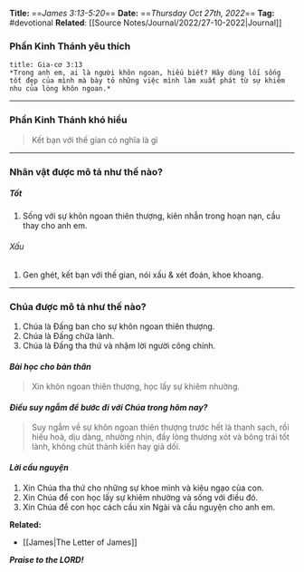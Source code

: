 **Title:** ==*James 3:13-5:20*==
**Date:** ==*Thursday Oct 27th, 2022*==
**Tag:** #devotional
**Related**: [[Source Notes/Journal/2022/27-10-2022|Journal]]

### **Phần Kinh Thánh yêu thích**
```ad-bible
title: Gia-cơ 3:13
*Trong anh em, ai là người khôn ngoan, hiếu biết? Hãy dùng lối sống tốt đẹp của mình mà bày tỏ những việc mình làm xuất phát từ sự khiêm nhu của lòng khôn ngoan.*

```
----------
### **Phần Kinh Thánh khó hiểu**
> Kết bạn với thế gian có nghĩa là gì
----------
### **Nhân vật được mô tả như thế nào?**
##### Tốt
1. Sống với sự khôn ngoan thiên thượng, kiên nhẫn trong hoạn nạn, cầu thay cho anh em.
###### Xấu
1. Gen ghét, kết bạn với thế gian, nói xấu & xét đoán, khoe khoang. 
----------
### **Chúa được mô tả như thế nào?**
1. Chúa là Đấng ban cho sự khôn ngoan thiên thượng.
2. Chúa là Đấng chữa lành.
3. Chúa là Đấng tha thứ và nhậm lời người công chính.
#### *Bài học cho bản thân*
> Xin khôn ngoan thiên thượng, học lấy sự khiêm nhường.
#### *Điều suy ngẫm để bước đi với Chúa trong hôm nay?*
> Suy ngẫm về sự khôn ngoan thiên thượng trước hết là thanh sạch, rồi hiếu hoà, dịu dàng, nhường nhịn, đầy lòng thương xót và bông trái tốt lành, không chút thành kiến hay giả dối.
#### *Lời cầu nguyện*
1. Xin Chúa tha thứ cho những sự khoe mình và kiêu ngạo của con.
2. Xin Chúa để con học lấy sự khiêm nhường và sống với điều đó.
3. Xin Chúa để con học cách cầu xin Ngài và cầu nguyện cho anh em.


**Related:**
- [[James|The Letter of James]]

***Praise to the LORD!***